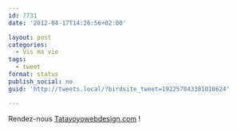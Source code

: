 ```yaml
---
id: 7731
date: '2012-04-17T14:26:56+02:00'

layout: post
categories:
  - Vis ma vie
tags:
  - tweet
format: status
publish_social: no
guid: 'http://tweets.local/?birdsite_tweet=192257843381018624'

---
```


Rendez-nous [Tatayoyowebdesign.com](http://Tatayoyowebdesign.com) !